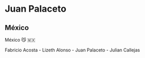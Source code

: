 # Juan Palaceto
## México
México :smirk_cat: :mexico:

Fabricio Acosta - Lizeth Alonso - Juan Palaceto - Julian Callejas
